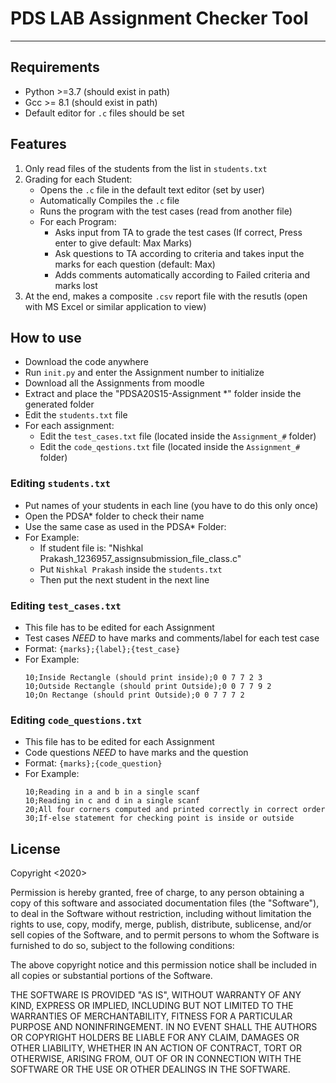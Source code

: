 # PDS LAB Assignment Checker Tool

---
## Requirements
* Python >=3.7 (should exist in path)
* Gcc >= 8.1 (should exist in path)
* Default editor for `.c` files should be set

## Features
1. Only read files of the students from the list in `students.txt`
2. Grading for each Student:
    * Opens the `.c` file in the default text editor (set by user)
    * Automatically Compiles the `.c` file
    * Runs the program with the test cases (read from another file)
    * For each Program:
        - Asks input from TA to grade the test cases (If correct, Press enter to give default: Max Marks)
        - Ask questions to TA according to criteria and takes input the marks for each question (default: Max)
        - Adds comments automatically according to Failed criteria and marks lost
3. At the end, makes a composite `.csv` report file with the resutls (open with MS Excel or similar application to view)

## How to use
* Download the code anywhere
* Run `init.py` and enter the Assignment number to initialize
* Download all the Assignments from moodle
* Extract and place the "PDSA20S15-Assignment *" folder inside the generated folder
* Edit the `students.txt` file
* For each assignment:
    - Edit the `test_cases.txt` file (located inside the `Assignment_#` folder)
    - Edit the `code_qestions.txt` file (located inside the `Assignment_#` folder)

### Editing `students.txt`
- Put names of your students in each line (you have to do this only once)
- Open the PDSA* folder to check their name 
- Use the same case as used in the PDSA* Folder:
- For Example: 
    * If student file is: "Nishkal Prakash_1236957_assignsubmission_file_class.c"
    * Put `Nishkal Prakash` inside the `students.txt`
    * Then put the next student in the next line

### Editing `test_cases.txt`
- This file has to be edited for each Assignment
- Test cases *NEED* to have marks and comments/label for each test case
- Format: `{marks};{label};{test_case}`
- For Example:
    ```
    10;Inside Rectangle (should print inside);0 0 7 7 2 3
    10;Outside Rectangle (should print Outside);0 0 7 7 9 2
    10;On Rectange (should print Outside);0 0 7 7 7 2
    ```
### Editing `code_questions.txt`
- This file has to be edited for each Assignment
- Code questions *NEED* to have marks and the question 
- Format: `{marks};{code_question}`
- For Example:
    ```
    10;Reading in a and b in a single scanf
    10;Reading in c and d in a single scanf
    20;All four corners computed and printed correctly in correct order
    30;If-else statement for checking point is inside or outside
    ```

## License
Copyright <2020> <Nishkal Prakash>

Permission is hereby granted, free of charge, to any person obtaining a copy of this software and associated documentation files (the "Software"), to deal in the Software without restriction, including without limitation the rights to use, copy, modify, merge, publish, distribute, sublicense, and/or sell copies of the Software, and to permit persons to whom the Software is furnished to do so, subject to the following conditions:

The above copyright notice and this permission notice shall be included in all copies or substantial portions of the Software.

THE SOFTWARE IS PROVIDED "AS IS", WITHOUT WARRANTY OF ANY KIND, EXPRESS OR IMPLIED, INCLUDING BUT NOT LIMITED TO THE WARRANTIES OF MERCHANTABILITY, FITNESS FOR A PARTICULAR PURPOSE AND NONINFRINGEMENT. IN NO EVENT SHALL THE AUTHORS OR COPYRIGHT HOLDERS BE LIABLE FOR ANY CLAIM, DAMAGES OR OTHER LIABILITY, WHETHER IN AN ACTION OF CONTRACT, TORT OR OTHERWISE, ARISING FROM, OUT OF OR IN CONNECTION WITH THE SOFTWARE OR THE USE OR OTHER DEALINGS IN THE SOFTWARE.

